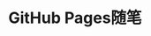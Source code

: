 ---
layout: post
title: GitHub Pages随笔
categories: Blog
description: GitHub Pages响应慢，在摸索中。博客写在简书上，或者以后迁移。
keywords: Github Pages,Blog,Jekyll,简书
---